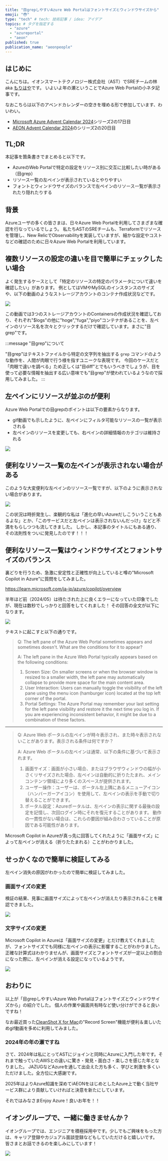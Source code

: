 ```yaml
---
title: "目grepしやすいAzure Web Portalはフォントサイズとウィンドウサイズから"
emoji: "😳"
type: "tech" # tech: 技術記事 / idea: アイデア
topics: # タグを指定する
  - "azure"
  - "azureportal"
  - "aeon"
published: true
publication_name: "aeonpeople"
---
```


## はじめに

こんにちは。イオンスマートテクノロジー株式会社（AST）でSREチームの林 aka [もりはや](https://twitter.com/morihaya55)です。
いよいよ年の瀬ということでAzure Web Portalの小ネタ記事です。

なおこちらは以下のアベンドカレンダーの空きを埋める形で参加しています、わいわい。

- [Microsoft Azure Advent Calendar 2024](https://qiita.com/advent-calendar/2024/azure)シリーズ2の17日目
- [AEON Advent Calendar 2024](https://qiita.com/advent-calendar/2024/aeon)のシリーズ2の20日目

## TL;DR

本記事を箇条書きでまとめると以下です。

- AzureのWeb Portalで特定の設定をリソース別に交互に比較したい時がある（目grep）
- リソース一覧の左ペインが表示されているとやりやすい
- フォントとウィンドウサイズのバランスで左ペインのリソース一覧が表示されたり隠れたりする

## 背景

Azureユーザの多くの皆さまは、日々Azure Web Portalを利用してさまざまな確認を行なっているでしょう。
私たちASTのSREチームも、Terraformでリソースを管理し、New RelicでObservabilityを実装していますが、細かな設定やコストなどの確認のために日々Azure Web Portalを利用しています。

## 複数リソースの設定の違いを目で簡単にチェックしたい場合

よく発生するケースとして「特定のリソースの特定のパラメータについて違いを確認したい」があります。
例としてはVMやMySQLのインスタンスのサイズや、以下の動画のようなストレージアカウントのコンテナ作成状況などです。

![](/images/morihaya-20241227-azure-web-size/2024-12-26-21.14.26.gif)

この動画では3つのストレージアカウントのContainersの作成状況を確認しており、それぞれ"$logs"の他に"hoge","fuga","piyo"コンテナがあることを、左ペインのリソース名を次々とクリックするだけで確認しています。まさに"目grep"です。


:::message
"目grep"について

"目grep"はテキストファイルから特定の文字列を抽出する `grep` コマンドのような動作を、人間が肉眼で行う様を指すユニークな表現です。
今回のケースだと「肉眼で違いを調べる」ため正しくは"目diff"とでもいうべきでしょうが、目を使って必要な情報を抽出する広い意味でも"目grep"が使われているようなので採用してみました。
:::

## 左ペインにリソースが並ぶのが便利

Azure Web Portalでの目grepのポイントは以下の要素からなります。
- gif動画でも示したように、左ペインにフィルタ可能なリソースの一覧が表示される
- 左ペインのリソースを変更しても、右ペインの詳細情報のカテゴリは維持される

![](/images/morihaya-20241227-azure-web-size/2024-12-26-21-27-55.png)


## 便利なリソース一覧の左ペインが表示されない場合がある

このような大変便利な左ペインのリソース一覧ですが、以下のように表示されない場合があります。

![](/images/morihaya-20241227-azure-web-size/2024-12-26-21-35-54.png)

この状況は時折発生し、楽観的な私は「進化の早いAzureだしこういうこともあるよな」とか、「このサービスだと左ペインは表示されないんだっけ」などと不満をもらしつつも流してきました。
しかし、本記事のタイトルにもある通り、その法則性をついに発見したのです！！！

## 便利なリソース一覧はウィンドウサイズとフォントサイズのバランス

裏どりを行うため、急激に安定性と正確性が向上していると噂の"Microsoft Copilot in Azure"に質問をしてみました。

https://learn.microsoft.com/ja-jp/azure/copilot/overview

半年ほど前（2024/05）は待たされた上に良くエラーになっていた印象でしたが、現在は数秒でしっかりと回答をしてくれました！
その回答の全文が以下になります。

![](/images/morihaya-20241227-azure-web-size/2024-12-26-21-45-09.png)

テキストに起こすと以下の通りです。

> Q: The left pane of the Azure Web Portal sometimes appears and sometimes doesn't. What are the conditions for it to appear?
> 
> A: The left pane in the Azure Web Portal typically appears based on the following conditions:
> 1. Screen Size: On smaller screens or when the browser window is resized to a smaller width, the left pane may automatically collapse to provide more space for the main content area.
> 2. User Interaction: Users can manually toggle the visibility of the left pane using the menu icon (hamburger icon) located at the top left corner of the portal.
> 3. Portal Settings: The Azure Portal may remember your last setting for the left pane visibility and restore it the next time you log in.
> If you are experiencing inconsistent behavior, it might be due to a combination of these factors.

---
> Q: Azure Web ポータルの左ペインが時々表示され、また時々表示されないことがあります。表示される条件は何ですか？
> 
> A: Azure Web ポータルの左ペインは通常、以下の条件に基づいて表示されます。
> 1. 画面サイズ：画面が小さい場合、またはブラウザウィンドウの幅が小さくリサイズされた場合、左ペインは自動的に折りたたまれ、メインコンテンツ領域により多くのスペースが提供されます。
> 2. ユーザー操作：ユーザーは、ポータル左上隅にあるメニューアイコン（ハンバーガーアイコン）を使用して、左ペインの表示を手動で切り替えることができます。
> 3. ポータル設定：Azureポータルは、左ペインの表示に関する最後の設定を記憶し、次回ログイン時にそれを復元することがあります。
> 動作の一貫性がない場合は、これらの要因が組み合わさっていることが原因である可能性があります。

Microsoft Copilot in Azureが真っ先に回答してくれたように「画面サイズ」によって左ペインが消える（折りたたまれる）ことがわかりました。

## せっかくなので簡単に検証してみる

左ペイン消失の原因がわかったので簡単に検証してみました。

### 画面サイズの変更

検証の結果、見事に画面サイズによって左ペインが消えたり表示されることを確認できました。

![](/images/morihaya-20241227-azure-web-size/2024-12-26-22.03.28.gif)

### 文字サイズの変更

Microsoft Copilot in Azureは「画面サイズの変更」とだけ教えてくれましたが、フォントサイズでも同様に左ペインの表示に影響することがわかりました。
正確な計算式はわかりませんが、画面サイズとフォントサイズが一定以上の割合になった際に、左ペインが消える設定になっているようです。

![](/images/morihaya-20241227-azure-web-size/2024-12-26-21.55.46.gif)

## おわりに

以上が「目grepしやすいAzure Web Portalはフォントサイズとウィンドウサイズから」の紹介でした。
個人の作業や画面共有時など使い分けができると良いですね！

なお最近買った[CleanShot X for Mac](https://cleanshot.com/)の"Record Screen"機能が便利＆楽しいためgif動画を多めに利用してみました。

### 2024年の年の瀬ですね

さて、2024年は私にとってASTにジョインと同時にAzureに入門した年です。それまで触っていたAWSとの違いに驚き・発見・面白さ・楽しさを感じた年となりました。
JAZUGなどAzureを通して出会えた方も多く、学びと刺激を多くいただけました。全方位に大感謝です。

2025年はよりAzure知識を深めてiAEONをはじめとしたAzure上で動く当社サービス群により貢献していければと決意を新たにしています。

それではみなさまEnjoy Azure！良いお年を！！

## イオングループで、一緒に働きませんか？

イオングループでは、エンジニアを積極採用中です。少しでもご興味をもった方は、キャリア登録やカジュアル面談登録などもしていただけると嬉しいです。
皆さまとお話できるのを楽しみにしています！

[![](https://storage.googleapis.com/techhire-prd-assets/AEON/ATH_engineer_Zenn%E3%83%8F%E3%82%99%E3%83%8A%E3%83%BC.png)](https://engineer-recuruiting.aeon.info/)
